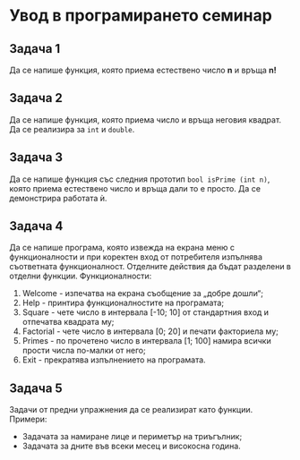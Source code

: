 # Увод в програмирането семинар

## Задача 1

Да се напише функция, която приема естествено число **n** и връща **n!**

## Задача 2

Да се напише функция, която приема число и връща неговия квадрат. Да се реализира за `int` и `double`.

## Задача 3

Да се напише функция със следния прототип `bool isPrime (int n)`, която приема естествено число и връща дали то е просто. Да се демонстрира работата ѝ.

## Задача 4

Да се напише програма, която извежда на екрана меню с функционалности и при коректен вход от потребителя изпълнява съответната функционалност. Отделните действия да бъдат разделени в отделни функции. Функционалности:

1. Welcome - изпечатва на екрана съобщение за „добре дошли“;
2. Help - принтира функционалностите на програмата;
3. Square - чете число в интервала [-10; 10] от стандартния вход и отпечатва квадрата му;
4. Factorial - чете число в интервала [0; 20] и печати факториела му;
5. Primes - по прочетено число в интервала [1; 100] намира всички прости числа по-малки от него;
6. Exit - прекратява изпълнението на програмата.

## Задача 5

Задачи от предни упражнения да се реализират като функции. Примери:

- Задачата за намиране лице и периметър на триъгълник;
- Задачата за дните във всеки месец и високосна година.
